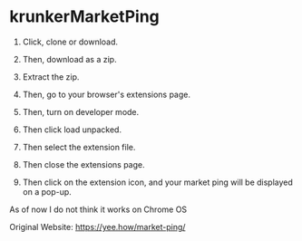 # krunkerMarketPing
1. Click, clone or download. 

2. Then, download as a zip. 

3. Extract the zip. 

4. Then, go to your browser's extensions page.

5. Then, turn on developer mode.

6. Then click load unpacked. 

7. Then select the extension file. 

8. Then close the extensions page.

9. Then click on the extension icon, and your market ping will be displayed on a pop-up.

As of now I do not think it works on Chrome OS

Original Website: https://yee.how/market-ping/

